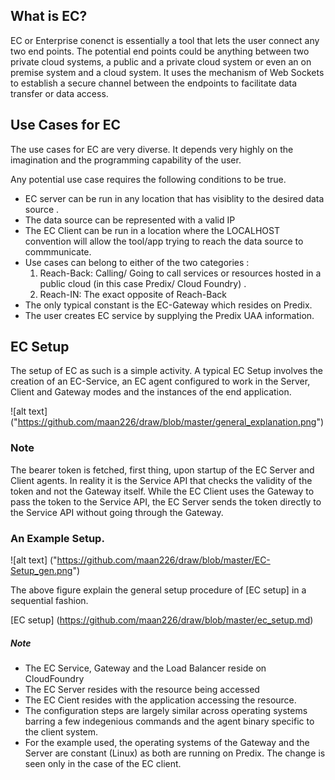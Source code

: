 ## What is EC?
EC or Enterprise conenct is essentially a tool that lets the user connect any two end points. The potential end points could be anything between two private cloud systems, a public and a private cloud system or even an on premise system and a cloud system. It uses the mechanism of Web Sockets to establish a secure channel between the endpoints to facilitate data transfer or data access.
## Use Cases for EC
The use cases for EC are very diverse. It depends very highly on the imagination and the programming capability of the user.

Any potential use case requires the following conditions to be true.
* EC server can be run in any location that has visiblity to the desired data source .
* The data source can be represented with a valid IP
* The EC Client can be run in a location where the LOCALHOST convention will allow the tool/app trying to reach the data source to commmunicate.
* Use cases can belong to either of the two categories  :
    1. Reach-Back: Calling/ Going to call services or resources hosted in a public cloud (in this case Predix/ Cloud Foundry) .
    2. Reach-IN: The exact opposite of Reach-Back
* The only typical constant is the EC-Gateway which resides on Predix. 
* The user creates EC service by supplying the Predix UAA information.


## EC Setup
The setup of EC as such is a simple activity.
A typical EC Setup involves the creation of an EC-Service, an EC agent configured to work in the Server, Client and Gateway modes and the instances of the end application.

![alt text] ("https://github.com/maan226/draw/blob/master/general_explanation.png")

### Note
The bearer token is fetched, first thing, upon startup of the EC Server and Client agents. In reality it is the Service API that checks the validity of the token and not the Gateway itself. 
While the EC Client uses the Gateway to pass the token to the Service API, the EC Server sends the token directly to the Service API without going through the Gateway. 

### An Example Setup.

![alt text] ("https://github.com/maan226/draw/blob/master/EC-Setup_gen.png") 

The above figure explain the general setup procedure of [EC setup] in a sequential fashion.

[EC setup] (https://github.com/maan226/draw/blob/master/ec_setup.md)

##### Note
* The EC Service, Gateway and the Load Balancer reside on CloudFoundry
* The EC Server resides with the resource being accessed
* The EC Cient resides with the application accessing the resource.
* The configuration steps are largely similar across operating systems barring a few indegenious commands and the agent binary specific to the client system.
* For the example used, the operating systems of the Gateway and the Server are constant (Linux) as both are running on Predix. The change is seen only in the case of the EC client.
